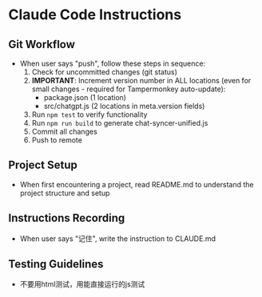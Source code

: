 # Claude Code Instructions

## Git Workflow
- When user says "push", follow these steps in sequence:
  1. Check for uncommitted changes (git status)
  2. **IMPORTANT**: Increment version number in ALL locations (even for small changes - required for Tampermonkey auto-update):
     - package.json (1 location)
     - src/chatgpt.js (2 locations in meta.version fields)
  3. Run `npm test` to verify functionality
  4. Run `npm run build` to generate chat-syncer-unified.js
  5. Commit all changes
  6. Push to remote

## Project Setup
- When first encountering a project, read README.md to understand the project structure and setup

## Instructions Recording
- When user says "记住", write the instruction to CLAUDE.md

## Testing Guidelines
- 不要用html测试，用能直接运行的js测试